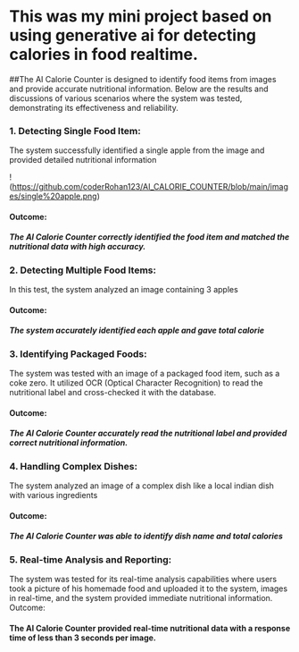 # This was my mini project based on using generative ai for detecting calories in food realtime.
##The AI Calorie Counter is designed to identify food items from images and provide accurate nutritional information. Below are the results and discussions of various scenarios where the system was tested, demonstrating its effectiveness and reliability.

### 1. Detecting Single Food Item:
The system successfully identified a single apple from the image and provided detailed nutritional information

!(https://github.com/coderRohan123/AI_CALORIE_COUNTER/blob/main/images/single%20apple.png)
#### Outcome:
##### The AI Calorie Counter correctly identified the food item and matched the nutritional data with high accuracy.

                                                              

### 2. Detecting Multiple Food Items:
In this test, the system analyzed an image containing 3 apples  
#### Outcome:
##### The system accurately identified each apple and gave total calorie 


 
                                                             




### 3. Identifying Packaged Foods:
The system was tested with an image of a packaged food item, such as a coke zero. It utilized OCR (Optical Character Recognition) to read the nutritional label and cross-checked it with the database.
#### Outcome:
##### The AI Calorie Counter accurately read the nutritional label and provided correct nutritional information.


                                                         










### 4. Handling Complex Dishes:
The system analyzed an image of a complex dish like a local indian dish with various ingredients

#### Outcome:
##### The AI Calorie Counter was able to identify dish name and total calories
                                                            








### 5. Real-time Analysis and Reporting:
The system was tested for its real-time analysis capabilities where users took a picture of his homemade food and uploaded it to the system, images in real-time, and the system provided immediate nutritional information.
Outcome:
#### The AI Calorie Counter provided real-time nutritional data with a response time of less than 3 seconds per image.                        
